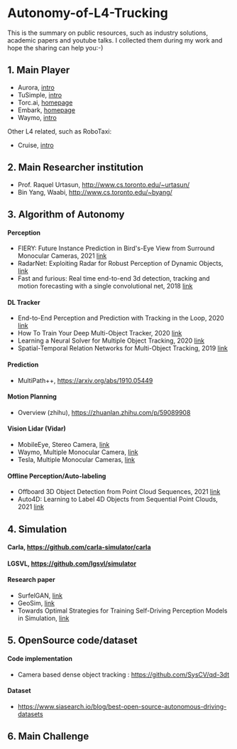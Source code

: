 # Autonomy-of-L4-Trucking
This is the summary on public resources, such as industry solutions, academic papers and youtube talks. I collected them during my work and hope the sharing can help you:-)

## 1. Main Player
- Aurora, [intro](https://www.youtube.com/watch?v=EOhR_RIKmEI)
- TuSimple, [intro](https://www.youtube.com/watch?v=zM7oGhEq2Jo)
- Torc.ai, [homepage](https://torc.ai)
- Embark, [homepage](https://embarktrucks.com)
- Waymo, [intro](https://www.youtube.com/watch?v=oJ96bgmSaW0)

Other L4 related, such as RoboTaxi:
- Cruise,  [intro](https://www.youtube.com/watch?v=uJWN0K26NxQ)

## 2. Main Researcher institution
- Prof. Raquel Urtasun, http://www.cs.toronto.edu/~urtasun/
- Bin Yang, Waabi, http://www.cs.toronto.edu/~byang/

## 3. Algorithm of Autonomy
#### Perception
- FIERY: Future Instance Prediction in Bird's-Eye View from Surround Monocular Cameras, 2021 [link](https://arxiv.org/abs/2104.10490)
- RadarNet: Exploiting Radar for Robust Perception of Dynamic Objects, [link](https://arxiv.org/pdf/2007.14366.pdf)
- Fast and furious: Real time end-to-end 3d detection, tracking and motion forecasting with a single convolutional net, 2018 [link](https://openaccess.thecvf.com/content_cvpr_2018/papers/Luo_Fast_and_Furious_CVPR_2018_paper.pdf)

#### DL Tracker
- End-to-End Perception and Prediction with Tracking in the Loop, 2020 [link](https://arxiv.org/pdf/2005.14711.pdf)
- How To Train Your Deep Multi-Object Tracker, 2020 [link](https://arxiv.org/abs/1906.06618)
- Learning a Neural Solver for Multiple Object Tracking, 2020 [link](https://arxiv.org/abs/1912.07515)
- Spatial-Temporal Relation Networks for Multi-Object Tracking, 2019 [link](https://arxiv.org/pdf/1904.11489.pdf)

#### Prediction
- MultiPath++, https://arxiv.org/abs/1910.05449

#### Motion Planning
- Overview (zhihu), https://zhuanlan.zhihu.com/p/59089908

#### Vision Lidar (Vidar)
- MobileEye, Stereo Camera, [link](https://s21.q4cdn.com/600692695/files/doc_presentations/2020/1/Mobileye-CES-2020-presentation.pdf)
- Waymo, Multiple Monocular Camera, [link](https://youtu.be/rbDuK5e1bWw?t=555)
- Tesla, Multiple Monocular Cameras, [link](https://www.youtube.com/watch?v=NSDTZQdo6H8)

#### Offline Perception/Auto-labeling
- Offboard 3D Object Detection from Point Cloud Sequences, 2021 [link](https://arxiv.org/abs/2103.05073)
- Auto4D: Learning to Label 4D Objects from Sequential Point Clouds, 2021 [link](https://arxiv.org/pdf/2101.06586.pdf)

## 4. Simulation
#### Carla, https://github.com/carla-simulator/carla
#### LGSVL, https://github.com/lgsvl/simulator
#### Research paper
- SurfelGAN, [link](https://openaccess.thecvf.com/content_CVPR_2020/papers/Yang_SurfelGAN_Synthesizing_Realistic_Sensor_Data_for_Autonomous_Driving_CVPR_2020_paper.pdf)
- GeoSim, [link](https://openaccess.thecvf.com/content/CVPR2021/papers/Chen_GeoSim_Realistic_Video_Simulation_via_Geometry-Aware_Composition_for_Self-Driving_CVPR_2021_paper.pdf)
- Towards Optimal Strategies for Training Self-Driving Perception Models in Simulation, [link](https://arxiv.org/pdf/2111.07971.pdf)

## 5. OpenSource code/dataset
#### Code implementation
- Camera based dense object tracking : https://github.com/SysCV/qd-3dt

#### Dataset
- https://www.siasearch.io/blog/best-open-source-autonomous-driving-datasets

## 6. Main Challenge

